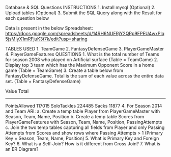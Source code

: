 Database & SQL Questions
INSTRUCTIONS
    1. Install mysql (Optional)
    2. Upload tables (Optional)
    3. Submit the SQL Query along with the Result for each question below

Data is present in the below Spreadsheet:
https://docs.google.com/spreadsheets/d/14RH6NUFRjY2QRp9FPEU4wxPlq5jsMIyX1mRFjuK3t7k/edit?usp=sharing

TABLES USED
    1. TeamGame
    2. FantasyDefenseGame
    3. PlayerGameMaster
    4. PlayerGameFeatures
QUESTIONS
    1. What is the total number of Teams for season 2008 who played on Artificial surface (Table = TeamGame) 
    2. Display top 3 team which has the Maximum Opponent Score in a home game (Table = TeamGame)
    3. Create a table below from FantasyDefenseGame. Total is the sum of each value across the entire data set. (Table = FantasyDefenseGame)

Value                    Total
- - - - - - - - - - - - - - - - - - - 
PointsAllowed	    117015
SoloTackles	    224485
Sacks	                11877
    4. For Season 2014 and Team ARI:
        a. Create a temp table Player from PlayerGameMaster with Season, Team, Name, Position
        b. Create a temp table Scores from PlayerGameFeatures with Season, Team, Name, Position, PassingAttempts
        c. Join the two temp tables capturing all fields from Player and only Passing Attempts from Scores and show rows where Passing Attempts > 1 (Primary Key = Season, Team, Name, Position)
    5. What is Primary Key and Foreign Key?
    6. What is a Self-Join? How is it different from Cross Join?
    7. What is an ER Diagram?
